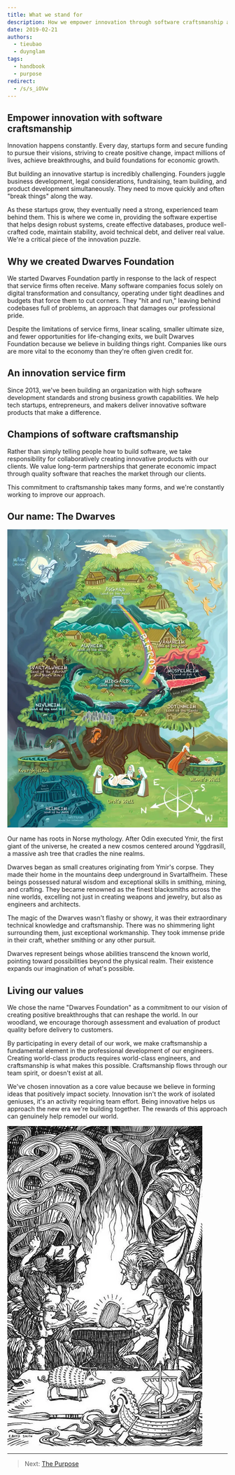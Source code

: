 ```yaml
---
title: What we stand for
description: How we empower innovation through software craftsmanship and build products that matter
date: 2019-02-21
authors:
  - tieubao
  - duynglam
tags:
  - handbook
  - purpose
redirect:
  - /s/s_iOVw
---
```


## Empower innovation with software craftsmanship

Innovation happens constantly. Every day, startups form and secure funding to pursue their visions, striving to create positive change, impact millions of lives, achieve breakthroughs, and build foundations for economic growth.

But building an innovative startup is incredibly challenging. Founders juggle business development, legal considerations, fundraising, team building, and product development simultaneously. They need to move quickly and often "break things" along the way.

As these startups grow, they eventually need a strong, experienced team behind them. This is where we come in, providing the software expertise that helps design robust systems, create effective databases, produce well-crafted code, maintain stability, avoid technical debt, and deliver real value. We're a critical piece of the innovation puzzle.

## Why we created Dwarves Foundation

We started Dwarves Foundation partly in response to the lack of respect that service firms often receive. Many software companies focus solely on digital transformation and consultancy, operating under tight deadlines and budgets that force them to cut corners. They "hit and run," leaving behind codebases full of problems, an approach that damages our professional pride.

Despite the limitations of service firms, linear scaling, smaller ultimate size, and fewer opportunities for life-changing exits, we built Dwarves Foundation because we believe in building things right. Companies like ours are more vital to the economy than they're often given credit for.

## An innovation service firm

Since 2013, we've been building an organization with high software development standards and strong business growth capabilities. We help tech startups, entrepreneurs, and makers deliver innovative software products that make a difference.

## Champions of software craftsmanship

Rather than simply telling people how to build software, we take responsibility for collaboratively creating innovative products with our clients. We value long-term partnerships that generate economic impact through quality software that reaches the market through our clients.

This commitment to craftsmanship takes many forms, and we're constantly working to improve our approach.

## Our name: The Dwarves

![Norse mythology's Yggdrasill tree](assets/yggdrasill.webp)

Our name has roots in Norse mythology. After Odin executed Ymir, the first giant of the universe, he created a new cosmos centered around Yggdrasill, a massive ash tree that cradles the nine realms.

Dwarves began as small creatures originating from Ymir's corpse. They made their home in the mountains deep underground in Svartalfheim. These beings possessed natural wisdom and exceptional skills in smithing, mining, and crafting. They became renowned as the finest blacksmiths across the nine worlds, excelling not just in creating weapons and jewelry, but also as engineers and architects.

The magic of the Dwarves wasn't flashy or showy, it was their extraordinary technical knowledge and craftsmanship. There was no shimmering light surrounding them, just exceptional workmanship. They took immense pride in their craft, whether smithing or any other pursuit.

Dwarves represent beings whose abilities transcend the known world, pointing toward possibilities beyond the physical realm. Their existence expands our imagination of what's possible.

## Living our values

We chose the name "Dwarves Foundation" as a commitment to our vision of creating positive breakthroughs that can reshape the world. In our woodland, we encourage thorough assessment and evaluation of product quality before delivery to customers.

By participating in every detail of our work, we make craftsmanship a fundamental element in the professional development of our engineers. Creating world-class products requires world-class engineers, and craftsmanship is what makes this possible. Craftsmanship flows through our team spirit, or doesn't exist at all.

We've chosen innovation as a core value because we believe in forming ideas that positively impact society. Innovation isn't the work of isolated geniuses, it's an activity requiring team effort. Being innovative helps us approach the new era we're building together. The rewards of this approach can genuinely help remodel our world.

![Dwarves Foundation team](assets/dwarves-team.webp)

---

> Next: [The Purpose](purpose.md)
